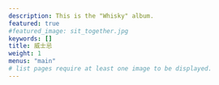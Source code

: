 ```yaml
---
description: This is the "Whisky" album.
featured: true
#featured_image: sit_together.jpg
keywords: []
title: 威士忌
weight: 1
menus: "main"
# list pages require at least one image to be displayed.
---
```


